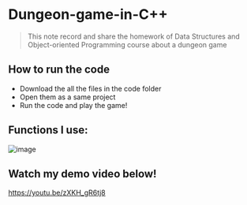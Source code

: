 # Dungeon-game-in-C++
> This note record and share the homework of Data Structures and Object-oriented Programming course about a dungeon game
## How to run the code
* Download the all the files in the code folder
* Open them as a same project
* Run the code and play the game!
## Functions I use:
![image](https://github.com/jjjjjenny77/images/blob/main/doungen.jpg)
## Watch my demo video below!
https://youtu.be/zXKH_gR6tj8
